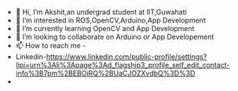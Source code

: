 - 👋 Hi, I’m Akshit,an undergrad student at IIT,Guwahati
- 👀 I’m interested in ROS,OpenCV,Arduino,App Development
- 🌱 I’m currently learning OpenCV and App Development
- 💞️ I’m looking to collaborate on Arduino or App Developement
- 📫 How to reach me - 
- Linkedin-https://www.linkedin.com/public-profile/settings?lipi=urn%3Ali%3Apage%3Ad_flagship3_profile_self_edit_contact-info%3B7pm%2BEBOiRQ%2BUaCJOZXvdbQ%3D%3D
-

<!---
Akshit0601/Akshit0601 is a ✨ special ✨ repository because its `README.md` (this file) appears on your GitHub profile.
You can click the Preview link to take a look at your changes.
--->
